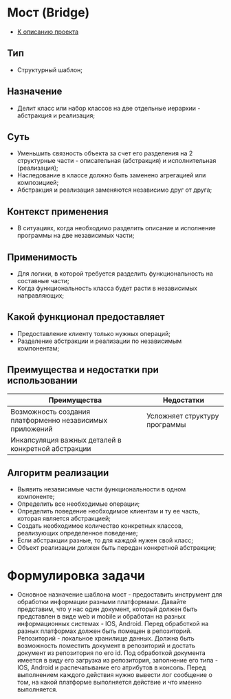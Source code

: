 # Мост (Bridge)
* [К описанию проекта](https://github.com/engine-it-in/java-design-patterns)

## Тип
* Структурный шаблон;

## Назначение
* Делит класс или набор классов на две отдельные иерархии - 
абстракция и реализация;

## Суть
* Уменьшить связность объекта за счет его разделения на 
2 структурные части - описательная (абстракция) и 
исполнительная (реализация);
* Наследование в классе должно быть заменено агрегацией
или композицией;
* Абстракция и реализация заменяются
  независимо друг от друга;

## Контекст применения
* В ситуациях, когда необходимо разделить 
описание и исполнение программы на две 
независимых части;

## Применимость
* Для логики, в которой требуется 
разделить функциональность на составные части;
* Когда функциональность класса будет расти 
в независимых направляющих;

## Какой функционал предоставляет
* Предоставление клиенту только нужных операций;
* Разделение абстракции и реализации по независимым компонентам;

## Преимущества и недостатки при использовании
| Преимущества                                             | Недостатки                    |
|----------------------------------------------------------|-------------------------------|
| Возможность создания платформенно независимых приложений | Усложняет структуру программы |
| Инкапсуляция важных деталей в конкретной абстракции      |                               |

## Алгоритм реализации
* Выявить независимые части функциональности 
в одном компоненте;
* Определить все необходимые операции;
* Определить поведение необходимое клиентам 
и ту ее часть, которая является абстракцией;
* Создать необходимое количество конкретных классов, 
реализующих определенное поведение;
* Если абстракции разные, то для каждой нужен свой класс;
* Объект реализации должен быть передан 
конкретной абстракции;

# Формулировка задачи
* Основное назначение шаблона мост - предоставить инструмент для обработки информации разными платформами.
Давайте представим, что у нас один документ, который должен быть представлен в виде 
web и mobile и обработан на разных информационных системах - IOS, Android. Перед обработкой на 
разных платформах должен быть помещен в репозиторий. Репозиторий - локальное хранилище данных.
Должна быть возможность поместить документ в репозиторий и достать документ из репозитория по его id.
Под обработкой документа имеется в виду его загрузка из репозитория, заполнение его типа - IOS, Android и
распечатывание его атрибутов в консоль. Перед выполнением каждого действия нужно вывести лог сообщение о том,
на какой платформе выполняется действие и что именно выполняется.